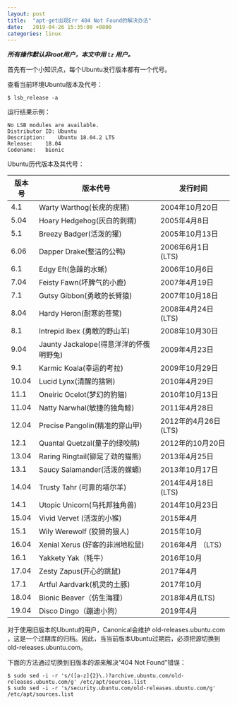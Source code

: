 ```yaml
---
layout: post
title:  "apt-get出现Err 404 Not Found的解决办法"
date:   2019-04-26 15:35:00 +0800
categories: linux
---
```

***所有操作默认非root用户，本文中用 `lz` 用户。***

首先有一个小知识点，每个Ubuntu发行版本都有一个代号。

查看当前环境Ubuntu版本及代号：

```shell
$ lsb_release -a
```

运行结果示例：

```shelllsb_release -a
No LSB modules are available.
Distributor ID:	Ubuntu
Description:	Ubuntu 18.04.2 LTS
Release:	18.04
Codename:	bionic
```

Ubuntu历代版本及其代号：

版本号 | 版本代号 |  发行时间  
-|-|-
4.1|Warty Warthog(长疣的疣猪)|2004年10月20日
5.04|Hoary Hedgehog(灰白的刺猬)|2005年4月8日
5.1|Breezy Badger(活泼的獾)|2005年10月13日
6.06|Dapper Drake(整洁的公鸭)|2006年6月1日(LTS)
6.1|Edgy Eft(急躁的水蜥)|2006年10月6日
7.04|Feisty Fawn(坏脾气的小鹿)|2007年4月19日
7.1|Gutsy Gibbon(勇敢的长臂猿)|2007年10月18日
8.04|Hardy Heron(耐寒的苍鹭)|2008年4月24日(LTS)
8.1|Intrepid Ibex (勇敢的野山羊)|2008年10月30日
9.04|Jaunty Jackalope(得意洋洋的怀俄明野兔)|2009年4月23日
9.1|Karmic Koala(幸运的考拉)|2009年10月29日
10.04|Lucid Lynx(清醒的猞猁)|2010年4月29日
11.1|Oneiric Ocelot(梦幻的豹猫)|2010年10月13日
11.04|Natty Narwhal(敏捷的独角鲸)|2011年4月28日
12.04|Precise Pangolin(精准的穿山甲)|2012年的4月26日(LTS)
12.1|Quantal Quetzal(量子的绿咬鹃)|2012年的10月20日
13.04|Raring Ringtail(铆足了劲的猫熊)|2013年4月25日
13.1|Saucy Salamander(活泼的蝾螈)|2013年10月17日
14.04|Trusty Tahr (可靠的塔尔羊)|2014年4月18日 (LTS)
14.1|Utopic Unicorn(乌托邦独角兽)|2014年10月23日
15.04|Vivid Vervet (活泼的小猴)|2015年4月
15.1|Wily Werewolf (狡猾的狼人)|2015年10月
16.04|Xenial Xerus (好客的非洲地松鼠)|2016年4月 （LTS）
16.1|Yakkety Yak（牦牛）|2016年10月
17.04|Zesty Zapus(开心的跳鼠)|2017年4月
17.1|Artful Aardvark(机灵的土豚)|2017年10月
18.04|Bionic Beaver（仿生海狸）|2018年4月(LTS)
19.04|Disco Dingo（蹦迪小狗）|2019年4月

对于使用旧版本的Ubuntu的用户，Canonical会维护 old-releases.ubuntu.com ，这是一个过期库的归档。因此，当当前版本Ubuntu过期后，必须把源切换到 old-releases.ubuntu.com。  

下面的方法通过切换到旧版本的源来解决“404 Not Found”错误：


```shell
$ sudo sed -i -r 's/([a-z]{2}\.)?archive.ubuntu.com/old-releases.ubuntu.com/g' /etc/apt/sources.list
$ sudo sed -i -r 's/security.ubuntu.com/old-releases.ubuntu.com/g' /etc/apt/sources.list
```

